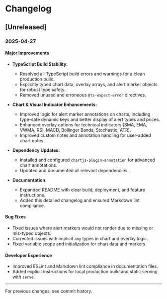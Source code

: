 # Changelog

## [Unreleased]

### 2025-04-27

#### Major Improvements
- **TypeScript Build Stability:**
  - Resolved all TypeScript build errors and warnings for a clean production build.
  - Explicitly typed chart data, overlay arrays, and alert marker objects for robust type safety.
  - Removed unused and erroneous `@ts-expect-error` directives.

- **Chart & Visual Indicator Enhancements:**
  - Improved logic for alert marker annotations on charts, including type-safe dynamic keys and better display of alert types and prices.
  - Enhanced overlay options for technical indicators (SMA, EMA, VWMA, RSI, MACD, Bollinger Bands, Stochastic, ATR).
  - Improved custom notes and annotation handling for user-added chart notes.

- **Dependency Updates:**
  - Installed and configured `chartjs-plugin-annotation` for advanced chart annotations.
  - Updated and documented all relevant dependencies.

- **Documentation:**
  - Expanded README with clear build, deployment, and feature instructions.
  - Added this detailed changelog and ensured Markdown lint compliance.

#### Bug Fixes
- Fixed issues where alert markers would not render due to missing or mis-typed objects.
- Corrected issues with implicit `any` types in chart and overlay logic.
- Fixed variable scope and initialization for chart data and markers.

#### Developer Experience
- Improved ESLint and Markdown lint compliance in documentation files.
- Added explicit instructions for local production build and static serving with `serve`.

---

For previous changes, see commit history.

